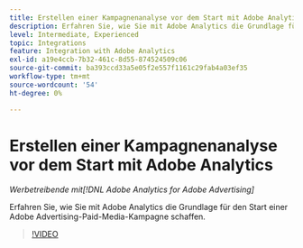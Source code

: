 ```yaml
---
title: Erstellen einer Kampagnenanalyse vor dem Start mit Adobe Analytics
description: Erfahren Sie, wie Sie mit Adobe Analytics die Grundlage für den Start einer Adobe Advertising-Paid-Media-Kampagne schaffen.
level: Intermediate, Experienced
topic: Integrations
feature: Integration with Adobe Analytics
exl-id: a19e4ccb-7b32-461c-8d55-874524509c06
source-git-commit: ba393ccd33a5e05f2e557f1161c29fab4a03ef35
workflow-type: tm+mt
source-wordcount: '54'
ht-degree: 0%

---
```


# Erstellen einer Kampagnenanalyse vor dem Start mit Adobe Analytics

*Werbetreibende mit[!DNL Adobe Analytics for Adobe Advertising]*

Erfahren Sie, wie Sie mit Adobe Analytics die Grundlage für den Start einer Adobe Advertising-Paid-Media-Kampagne schaffen.

>[!VIDEO](https://video.tv.adobe.com/v/33501)
